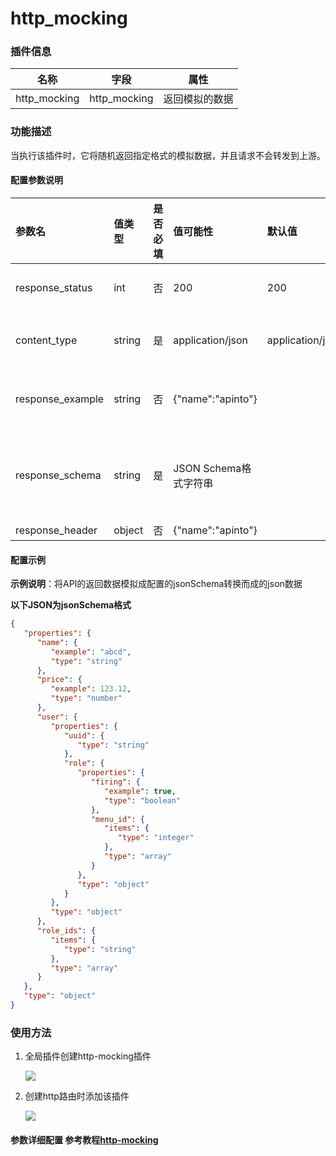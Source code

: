 # http_mocking

### 插件信息

| 名称       | 字段                           | 属性      |
| ---------- |------------------------------|---------|
| http_mocking | http_mocking | 返回模拟的数据 |

### 功能描述

当执行该插件时，它将随机返回指定格式的模拟数据，并且请求不会转发到上游。


#### 配置参数说明

| 参数名                                | 值类型                             | 是否必填               | 值可能性   | 默认值             | 说明                                                  |
|:-----------------------------------|:-------------------|:-------|:----------------|:----------------------------------------------------|:----------------------------------------------------|
| response_status                            | int                         | 否                  | 200  | 200             | 响应状态码,仅http路由有效                                     |
| content_type                             | string                       | 是                  | application/json | application/json | 返回响应的 Header Content-Type                           |
| response_example                         | string                   | 否                  | {"name":"apinto"} |                 | 响应Body，与jsonschema字段二选一      |
| response_schema     | string | 是                  | JSON Schema格式字符串 |                 | Mock生成的Json Schema语法数据，与响应Body字段二选一 |
| response_header   | object | 否  | {"name":"apinto"} |                 | 响应头                                                 |



#### 配置示例

**示例说明**：将API的返回数据模拟成配置的jsonSchema转换而成的json数据

**以下JSON为jsonSchema格式**
```json
{
   "properties": {
      "name": {
         "example": "abcd",
         "type": "string"
      },
      "price": {
         "example": 123.12,
         "type": "number"
      },
      "user": {
         "properties": {
            "uuid": {
               "type": "string"
            },
            "role": {
               "properties": {
                  "firing": {
                     "example": true,
                     "type": "boolean"
                  },
                  "menu_id": {
                     "items": {
                        "type": "integer"
                     },
                     "type": "array"
                  }
               },
               "type": "object"
            }
         },
         "type": "object"
      },
      "role_ids": {
         "items": {
            "type": "string"
         },
         "type": "array"
      }
   },
   "type": "object"
}
```


### 使用方法
1. 全局插件创建http-mocking插件

   ![](http://data.eolinker.com/course/1PGkZDje17a4150dd8590360c9cb92915df44ccc08511dd.gif)

2. 创建http路由时添加该插件

   ![](http://data.eolinker.com/course/2fxH3TN1155d9d14e35a9cfb4b3878bfd900e4206083f44.gif)


#### 参数详细配置 参考教程[http-mocking](/docs/apinto/plugins/http-mocking.md)
